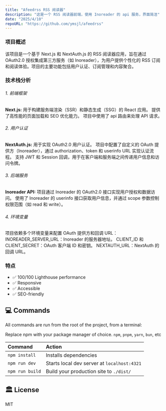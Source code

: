 ```yaml
---
title: "Afeedrss RSS 阅读器"
description: "这是一个 RSS 阅读器前端，使用 Inoreader 的 api 服务，界面简洁"
date: "2025/4/10"
repoURL: "https://github.com/ymsjl/afeedrss"
---
```

### 项目概述
该项目是一个基于 Next.js 和 NextAuth.js 的 RSS 阅读器应用，旨在通过 OAuth2.0 授权集成第三方服务（如 Inoreader），为用户提供个性化的 RSS 订阅和阅读体验。项目的主要功能包括用户认证、订阅管理和内容聚合。

### 技术栈分析

###### 1. 前端框架
**Next.js:**
用于构建服务端渲染（SSR）和静态生成（SSG）的 React 应用。
提供了高性能的页面加载和 SEO 优化能力。
项目中使用了 api 路由来处理 API 请求。

###### 2. 用户认证
**NextAuth.js:**
用于实现 OAuth2.0 用户认证。
项目中配置了自定义的 OAuth 提供方（Inoreader），通过 authorization、token 和 userinfo URL 实现认证流程。
支持 JWT 和 Session 回调，用于在客户端和服务端之间传递用户信息和访问令牌。

###### 3. 后端服务
**Inoreader API:**
项目通过 Inoreader 的 OAuth2.0 接口实现用户授权和数据访问。
使用了 Inoreader 的 userinfo 接口获取用户信息，并通过 scope 参数控制权限范围（如 read 和 write）。

###### 4. 环境变量
项目依赖多个环境变量来配置 OAuth 提供方和回调 URL：
INOREADER_SERVER_URL：Inoreader 的服务器地址。
CLIENT_ID 和 CLIENT_SECRET：OAuth 客户端 ID 和密钥。
NEXTAUTH_URL：NextAuth 的回调 URL。

### 特点

- ✅ 100/100 Lighthouse performance
- ✅ Responsive
- ✅ Accessible
- ✅ SEO-friendly


## 💻 Commands

All commands are run from the root of the project, from a terminal:

Replace npm with your package manager of choice. `npm`, `pnpm`, `yarn`, `bun`, etc

| Command                   | Action                                           |
| :------------------------ | :----------------------------------------------- |
| `npm install`             | Installs dependencies                            |
| `npm run dev`             | Starts local dev server at `localhost:4321`      |
| `npm run build`           | Build your production site to `./dist/`          |

## 🏛️ License

MIT
